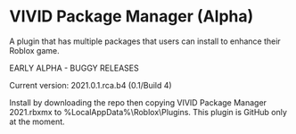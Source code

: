 # VIVID Package Manager (Alpha)

A plugin that has multiple packages that users can install to enhance their Roblox game.

EARLY ALPHA - BUGGY RELEASES

Current version: 2021.0.1.rca.b4 (0.1/Build 4)

Install by downloading the repo then copying VIVID Package Manager 2021.rbxmx to %LocalAppData%\Roblox\Plugins. This plugin is GitHub only at the moment.